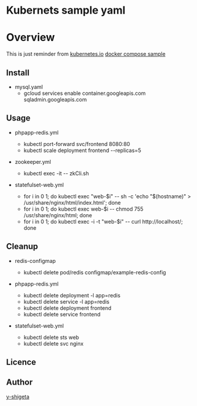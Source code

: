 # Kubernets sample yaml

# Overview

This is just reminder from
[kubernetes.io](https://kubernetes.io/docs/tutorials/configuration/configure-redis-using-configmap/)
[docker compose sample](https://github.com/docker/awesome-compose.git)

## Install

- mysql.yaml
  - gcloud services enable container.googleapis.com sqladmin.googleapis.com

## Usage

- phpapp-redis.yml

  - kubectl port-forward svc/frontend 8080:80
  - kubectl scale deployment frontend --replicas=5

- zookeeper.yml

  - kubectl exec -it -- zkCli.sh

- statefulset-web.yml
  - for i in 0 1; do kubectl exec "web-$i" -- sh -c 'echo "$(hostname)" > /usr/share/nginx/html/index.html'; done
  - for i in 0 1; do kubectl exec web-$i -- chmod 755 /usr/share/nginx/html; done
  - for i in 0 1; do kubectl exec -i -t "web-$i" -- curl http://localhost/; done

## Cleanup

- redis-configmap

  - kubectl delete pod/redis configmap/example-redis-config

- phpapp-redis.yml

  - kubectl delete deployment -l app=redis
  - kubectl delete service -l app=redis
  - kubectl delete deployment frontend
  - kubectl delete service frontend

- statefulset-web.yml
  - kubectl delete sts web
  - kubectl delete svc nginx

## Licence

## Author

[y-shigeta](https://github.com/y-shigeta)
